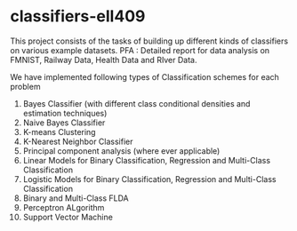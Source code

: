 # classifiers-ell409

This project consists of the tasks of building up different kinds of classifiers on various example datasets. 
PFA : Detailed report for data analysis on FMNIST, Railway Data, Health Data and RIver Data.

We have implemented following types of Classification schemes for each problem

1. Bayes Classifier (with different class conditional densities and estimation techniques) 
2. Naive Bayes Classifier
3. K-means Clustering
4. K-Nearest Neighbor Classifier
5. Principal component analysis (where ever applicable)
6. Linear Models for Binary Classification, Regression and Multi-Class Classification
7. Logistic Models for Binary Classification, Regression and Multi-Class Classification
8. Binary and Multi-Class FLDA  
9. Perceptron ALgorithm 
10. Support Vector Machine
